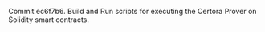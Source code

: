Commit ec6f7b6.                    Build and Run scripts for executing the Certora Prover on Solidity smart contracts.